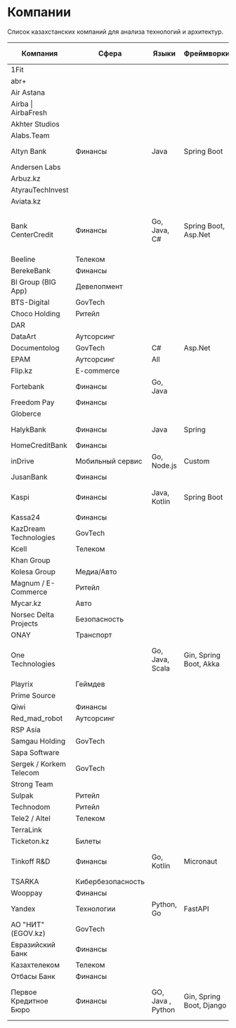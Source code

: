 # Компании

Список казахстанских компаний для анализа технологий и архитектур.

| Компания                 | Сфера         | Языки            | Фреймворки               | Базы данных        | Прочее                                       |
|--------------------------|----------------|------------------|--------------------------|--------------------|----------------------------------------------|
| 1Fit                     |                |                  |                          |                    |                                              |
| abr+                     |                |                  |                          |                    |                                              |
| Air Astana               |                |                  |                          |                    |                                              |
| Airba \| AirbaFresh      |                |                  |                          |                    |                                              |
| Akhter Studios           |                |                  |                          |                    |                                              |
| Alabs.Team               |                |                  |                          |                    |                                              |
| Altyn Bank               | Финансы        | Java             | Spring Boot              | PostgreSQL         | Kafka, OpenShift                             |
| Andersen Labs            |                |                  |                          |                    |                                              |
| Arbuz.kz                 |                |                  |                          |                    |                                              |
| AtyrauTechInvest         |                |                  |                          |                    |                                              |
| Aviata.kz                |                |                  |                          |                    |                                              |
| Bank CenterCredit        | Финансы        | Go, Java, C#     | Spring Boot, Asp.Net     | PostgreSQL, Oracle | Camunda, Kafka, Redis, Kubernetes, GitLab-CI |
| Beeline                  | Телеком        |                  |                          |                    |                                              |
| BerekeBank               | Финансы        |                  |                          |                    |                                              |
| BI Group (BIG App)       | Девелопмент    |                  |                          |                    |                                              |
| BTS-Digital              | GovTech        |                  |                          |                    |                                              |
| Choco Holding            | Ритейл         |                  |                          |                    |                                              |
| DAR                      |                |                  |                          |                    |                                              |
| DataArt                 | Аутсорсинг     |                  |                          |                    |                                              |
| Documentolog             | GovTech        | C#               | Asp.Net                  |                    |                                              |
| EPAM                     | Аутсорсинг     | All              |                          |                    |                                              |
| Flip.kz                  | E-commerce     |                  |                          |                    |                                              |
| Fortebank                | Финансы        | Go, Java         |                          |                    |                                              |
| Freedom Pay              | Финансы        |                  |                          |                    |                                              |
| Globerce                 |                |                  |                          |                    |                                              |
| HalykBank                | Финансы        | Java             | Spring                   | Oracle             | Kafka, Redis                                 |
| HomeCreditBank          | Финансы        |                  |                          |                    |                                              |
| inDrive                  | Мобильный сервис | Go, Node.js      | Custom                   | PostgreSQL         | gRPC, Kafka                                  |
| JusanBank                | Финансы        |                  |                          |                    |                                              |
| Kaspi                    | Финансы        | Java, Kotlin     | Spring Boot              | PostgreSQL         | Kafka, Redis, OpenShift                      |
| Kassa24                  | Финансы        |                  |                          |                    |                                              |
| KazDream Technologies    | GovTech        |                  |                          |                    |                                              |
| Kcell                    | Телеком        |                  |                          |                    |                                              |
| Khan Group               |                |                  |                          |                    |                                              |
| Kolesa Group             | Медиа/Авто     |                  |                          |                    |                                              |
| Magnum / E-Commerce      | Ритейл         |                  |                          |                    |                                              |
| Mycar.kz                 | Авто           |                  |                          |                    |                                              |
| Norsec Delta Projects    | Безопасность   |                  |                          |                    |                                              |
| ONAY                     | Транспорт      |  |    |         |                                              |
| One Technologies         |                |  Go, Java, Scala  | Gin, Spring Boot, Akka   | Oracle,  PostgreSQL          | Kafka, Redis, Kubernetes, GitLab-CI          |
| Playrix                  | Геймдев        |                  |                          |                    |                                              |
| Prime Source             |                |                  |                          |                    |                                              |
| Qiwi                     | Финансы        |                  |                          |                    |                                              |
| Red_mad_robot            | Аутсорсинг     |                  |                          |                    |                                              |
| RSP Asia                 |                |                  |                          |                    |                                              |
| Samgau Holding           | GovTech        |                  |                          |                    |                                              |
| Sapa Software            |                |                  |                          |                    |                                              |
| Sergek / Korkem Telecom  | GovTech        |                  |                          |                    |                                              |
| Strong Team              |                |                  |                          |                    |                                              |
| Sulpak                   | Ритейл         |                  |                          |                    |                                              |
| Technodom                | Ритейл         |                  |                          |                    |                                              |
| Tele2 / Altel            | Телеком        |                  |                          |                    |                                              |
| TerraLink                |                |                  |                          |                    |                                              |
| Ticketon.kz              | Билеты         |                  |                          |                    |                                              |
| Tinkoff R&D              | Финансы        | Go, Kotlin       | Micronaut                | PostgreSQL         | Kafka, gRPC, Docker                          |
| TSARKA                   | Кибербезопасность |                  |                          |                    |                                              |
| Wooppay                  | Финансы        |                  |                          |                    |                                              |
| Yandex                   | Технологии     | Python, Go       | FastAPI                  | YDB, PostgreSQL    | gRPC, Kubernetes                             |
| АО "НИТ" (EGOV.kz)       | GovTech        |                  |                          |                    |                                              |
| Евразийский Банк         | Финансы        |                  |                          |                    |                                              |
| Казахтелеком             | Телеком        |                  |                          |                    |                                              |
| Отбасы Банк              | Финансы        |                  |                          |                    |                                              |
| Первое Кредитное Бюро    | Финансы        | GO, Java , Python | Gin, Spring Boot, Django | PostgreSQL, Oracle | Kafka, Redis, Kubernetes, GitLab-CI          |
